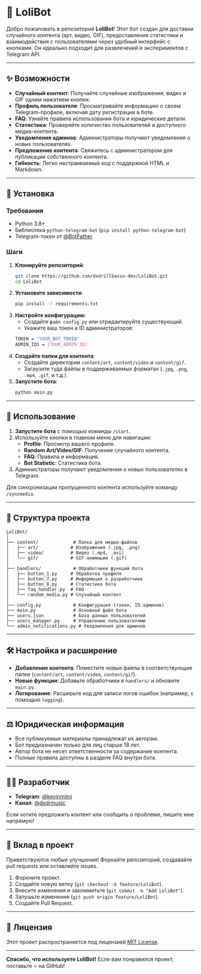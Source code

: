 # 🤖 LoliBot

Добро пожаловать в репозиторий **LoliBot**! Этот бот создан для доставки случайного контента (арт, видео, GIF), предоставления статистики и взаимодействия с пользователями через удобный интерфейс с кнопками. Он идеально подходит для развлечений и экспериментов с Telegram API.

---

## ✨ Возможности

- **Случайный контент**: Получайте случайные изображения, видео и GIF одним нажатием кнопки.
- **Профиль пользователя**: Просматривайте информацию о своем Telegram-профиле, включая дату регистрации в боте.
- **FAQ**: Узнайте правила использования бота и юридические детали.
- **Статистика**: Проверяйте количество пользователей и доступного медиа-контента.
- **Уведомления админов**: Администраторы получают уведомления о новых пользователях.
- **Предложение контента**: Свяжитесь с администратором для публикации собственного контента.
- **Гибкость**: Легко настраиваемый код с поддержкой HTML и Markdown.

---

## 🚀 Установка

### Требования
- Python 3.8+
- Библиотека `python-telegram-bot` (`pip install python-telegram-bot`)
- Telegram-токен от [@BotFather](https://t.me/BotFather)

### Шаги
1. **Клонируйте репозиторий**:
   ```bash
   git clone https://github.com/dxdrillbassx-dev/LoliBot.git
   cd LoliBot
2. **Установите зависимости**:
   ```bash
   pip install -r requirements.txt
3. **Настройте конфигурацию**:
    - Создайте `файл config.py` или отредактируйте существующий.
    - Укажите ваш токен и ID администраторов:
   ```bash
   TOKEN = "YOUR_BOT_TOKEN"
   ADMIN_IDS = [YOUR_ADMIN_ID]
4. **Создайте папки для контента**:
    - Создайте директории `content/art`, `content/video` и `content/gif`.
    - Загрузите туда файлы в поддерживаемых форматах (`.jpg`, `.png`, `.mp4`, `.gif`, и т.д.).
5. **Запустите бота**:
   ```bash
   python main.py

---

## 📖 Использование

1. **Запустите бота** с помощью команды `/start`.
2. Используйте кнопки в главном меню для навигации:
   - **Profile**: Просмотр вашего профиля.
   - **Random Art/Video/GIF**: Получение случайного контента.
   - **FAQ**: Правила и информация.
   - **Bot Statistic**: Статистика бота.
3. Администраторы получают уведомления о новых пользователях в Telegram.

Для синхронизации пропущенного контента используйте команду `/syncmedia`.

---

## 📁 Структура проекта
```text
LoliBot/
│
├── content/             # Папка для медиа-файлов
│   ├── art/            # Изображения (.jpg, .png)
│   ├── video/          # Видео (.mp4, .avi)
│   └── gif/            # GIF-анимации (.gif)
│
├── handlers/            # Обработчики функций бота
│   ├── button_1.py     # Обработка профиля
│   ├── button_7.py     # Информация о разработчике
│   ├── button_8.py     # Статистика бота
│   ├── faq_handler.py  # FAQ
│   └── random_media.py # Случайный контент
│
├── config.py            # Конфигурация (токен, ID админов)
├── main.py              # Основной файл бота
├── users.json           # База данных пользователей
├── users_manager.py     # Управление пользователями
└── admin_notifications.py # Уведомления для админов
```

---

## 🛠️ Настройка и расширение

- **Добавление контента**: Поместите новые файлы в соответствующие папки (`content/art`, `content/video`, `content/gif`).
- **Новые функции**: Добавьте обработчики в `handlers/` и обновите `main.py`.
- **Логирование**: Расширьте код для записи логов ошибок (например, с помощью `logging`).

---

## ⚖️ Юридическая информация

- Все публикуемые материалы принадлежат их авторам.
- Бот предназначен только для лиц старше 18 лет.
- Автор бота не несет ответственности за содержание контента.
- Полные правила доступны в разделе FAQ внутри бота.

---

## 👨‍💻 Разработчик

- **Telegram**: [@kevinmitni](https://t.me/kevinmitni)
- **Канал**: [@dxdrmusic](https://t.me/dxdrmusic)

Если хотите предложить контент или сообщить о проблеме, пишите мне напрямую!

---

## 🤝 Вклад в проект

Приветствуются любые улучшения! Форкайте репозиторий, создавайте pull requests или оставляйте issues.

1. Форкните проект.
2. Создайте новую ветку (`git checkout -b feature/LoliBot`).
3. Внесите изменения и закоммитьте (`git commit -m "Add LoliBot"`).
4. Запушьте изменения (`git push origin feature/LoliBot`).
5. Создайте Pull Request.

---

## 📜 Лицензия

Этот проект распространяется под лицензией [MIT License](LICENSE).

---

**Спасибо, что используете LoliBot!** Если вам понравился проект, поставьте ⭐ на GitHub!
